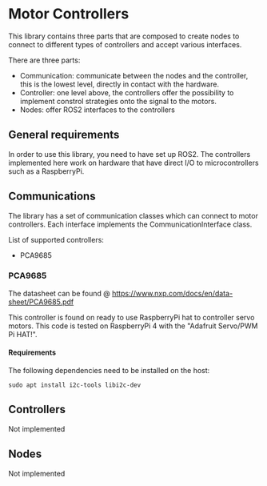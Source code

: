 # Motor Controllers
This library contains three parts that are composed to create nodes to connect to different types of controllers and accept various interfaces.

There are three parts:
 - Communication: communicate between the nodes and the controller, this is the lowest level, directly in contact with the hardware.
 - Controller: one level above, the controllers offer the possibility to implement constrol strategies onto the signal to the motors.
 - Nodes: offer ROS2 interfaces to the controllers

## General requirements
In order to use this library, you need to have set up ROS2. The controllers implemented here work on hardware that have direct I/O to microcontrollers such as a RaspberryPi.

## Communications
The library has a set of communication classes which can connect to motor controllers. Each interface implements the CommunicationInterface class. 

List of supported controllers:
 - PCA9685

### PCA9685

The datasheet can be found @ https://www.nxp.com/docs/en/data-sheet/PCA9685.pdf

This controller is found on ready to use RaspberryPi hat to controller servo motors. This code is tested on RaspberryPi 4 with the "Adafruit Servo/PWM Pi HAT!".

#### Requirements 
The following dependencies need to be installed on the host:
```
sudo apt install i2c-tools libi2c-dev
```

## Controllers

Not implemented


## Nodes

Not implemented
